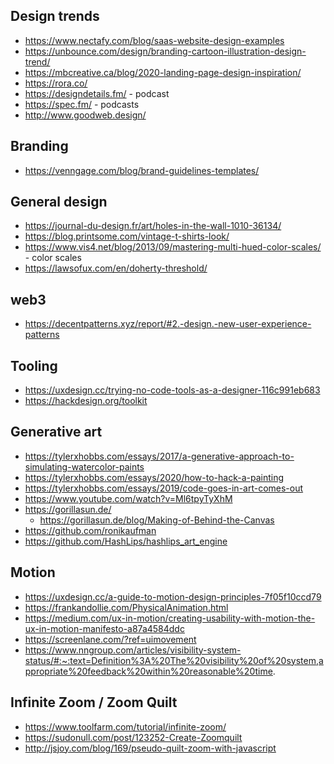 ## Design trends

- https://www.nectafy.com/blog/saas-website-design-examples
- https://unbounce.com/design/branding-cartoon-illustration-design-trend/
- https://mbcreative.ca/blog/2020-landing-page-design-inspiration/
- https://rora.co/
- https://designdetails.fm/ - podcast
- https://spec.fm/ - podcasts
- http://www.goodweb.design/

## Branding

- https://venngage.com/blog/brand-guidelines-templates/

## General design

- https://journal-du-design.fr/art/holes-in-the-wall-1010-36134/
- https://blog.printsome.com/vintage-t-shirts-look/
- https://www.vis4.net/blog/2013/09/mastering-multi-hued-color-scales/ - color scales
- https://lawsofux.com/en/doherty-threshold/

## web3

- https://decentpatterns.xyz/report/#2.-design.-new-user-experience-patterns

## Tooling

- https://uxdesign.cc/trying-no-code-tools-as-a-designer-116c991eb683
- https://hackdesign.org/toolkit

## Generative art

- https://tylerxhobbs.com/essays/2017/a-generative-approach-to-simulating-watercolor-paints
- https://tylerxhobbs.com/essays/2020/how-to-hack-a-painting
- https://tylerxhobbs.com/essays/2019/code-goes-in-art-comes-out
- https://www.youtube.com/watch?v=Ml6tpyTyXhM
- https://gorillasun.de/
  - https://gorillasun.de/blog/Making-of-Behind-the-Canvas
- https://github.com/ronikaufman
- https://github.com/HashLips/hashlips_art_engine

## Motion

- https://uxdesign.cc/a-guide-to-motion-design-principles-7f05f10ccd79
- https://frankandollie.com/PhysicalAnimation.html
- https://medium.com/ux-in-motion/creating-usability-with-motion-the-ux-in-motion-manifesto-a87a4584ddc
- https://screenlane.com/?ref=uimovement
- https://www.nngroup.com/articles/visibility-system-status/#:~:text=Definition%3A%20The%20visibility%20of%20system,appropriate%20feedback%20within%20reasonable%20time.

## Infinite Zoom / Zoom Quilt

- https://www.toolfarm.com/tutorial/infinite-zoom/
- https://sudonull.com/post/123252-Create-Zoomquilt
- http://jsjoy.com/blog/169/pseudo-quilt-zoom-with-javascript
